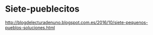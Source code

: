 # Siete-pueblecitos
http://blogdelecturadenuno.blogspot.com.es/2016/10/siete-pequenos-pueblos-soluciones.html
